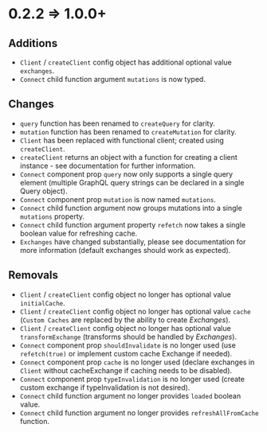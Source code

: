# 0.2.2 => 1.0.0+

## Additions

- `Client` / `createClient` config object has additional optional value `exchanges`.
- `Connect` child function argument `mutations` is now typed.

## Changes

- `query` function has been renamed to `createQuery` for clarity.
- `mutation` function has been renamed to `createMutation` for clarity.
- `Client` has been replaced with functional client; created using `createClient`.
- `createClient` returns an object with a function for creating a client instance - see documentation for further information.
- `Connect` component prop `query` now only supports a single query element (multiple GraphQL query strings can be declared in a single Query object).
- `Connect` component prop `mutation` is now named `mutations`.
- `Connect` child function argument now groups mutations into a single `mutations` property.
- `Connect` child function argument property `refetch` now takes a single boolean value for refreshing cache.
- `Exchanges` have changed substantially, please see documentation for more information (default exchanges should work as expected).

## Removals

- `Client` / `createClient` config object no longer has optional value `initialCache`.
- `Client` / `createClient` config object no longer has optional value `cache` (`Custom Caches` are replaced by the ability to create _Exchanges_).
- `Client` / `createClient` config object no longer has optional value `transformExchange` (transforms should be handled by _Exchanges_).
- `Connect` component prop `shouldInvalidate` is no longer used (use `refetch(true)` or implement custom cache Exchange if needed).
- `Connect` component prop `cache` is no longer used (declare exchanges in `Client` without cacheExchange if caching needs to be disabled).
- `Connect` component prop `typeInvalidation` is no longer used (create custom exchange if typeInvalidation is not desired).
- `Connect` child function argument no longer provides `loaded` boolean value.
- `Connect` child function argument no longer provides `refreshAllFromCache` function.
